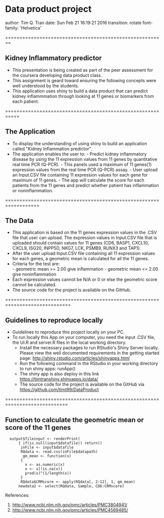 Data product project
========================================================
author: Tim Q. Tran
date: Sun Feb 21 16:19:21 2016
transition: rotate
font-family: 'Helvetica'

======================================================== 
## Kidney Inflammatory predictor

- This presentation is being created as part of the peer assessment for the coursera developing data product class. 
- This assignment is geard toward ensuring the following concepts were well understood by the students.
- This application uses shiny to build a data product that can predict kidney inflammmation through looking at 11 genes or biomarkers from each patient.


===========================================================

## The Application
- To display the understanding of using shiny to build an application called "Kidney Inflammation predictor".
- The application enables the user to:
       - Predict kidney inflammatory disease by using the 11 expression values from 11 genes by           quantitative real time PCR (Q-PCR).
       - This panels used a maximum of 11 genes(1) expression values from the real time PCR (Q-PCR) assay.
       - User upload an Input.CSV file containing 11 expression values for each gene for              maximum of 11 genes.
       - The app will calculate the score for each patients from the 11 genes and predict whether patient has inflammation or noninflammation.

==================================================================
## The Data
- This application is based on the 11 genes expression values in the .CSV file that user can upload. The expression values in Input.CSV file that is uploaded should contain values for 11 genes (CD6, BASP1, CXCL10, CXCL9, ISG20, INPP5D, NKG7, LCK, PSMB9, RUNX3 and TAP1).
- After the user upload Input.CSV file containing  all 11 expression values for each genes, a geometric mean is calculated for all the 11 genes.
- Criteria for the test are:  
       - geometric mean >= 2.00 give inflammation
       - geometric mean <= 2.00 give noninflammation
- Each expression values cannot be N/A or 0 or else the geometric score cannot be calculated.
- The source code for the project is available on the GitHub. 

=============================================================================

## Guidelines to reproduce locally

- Guidelines to reproduce this project locally on your PC.
- To run locally this App on your computer, you need the input .CSV file, the UI.R and server.R files in the local working directory. 
  - Install the necessary packages to run RStudio's Shiny Server locally. Please  view the well documented requirements in the getting started page:               http://shiny.rstudio.com/articles/shinyapps.html
  - Run the following command in the RStudio in your working directory to run shiny apps: runApp()
  - The shiny app is also deploy in this link https://timtranshiny.shinyapps.io/data/
  - The source code for the project is available on the GitHub via https://github.com/timt99/DataProduct
  


============================================================================

## Function to calculate the geometric mean or score of the 11 genes
      output$fileinput <- renderPrint( 
          { if(is.null(input$datafile)) return()
           inFile <- input$datafile
           RQdata <- read.csv(inFile$datapath)
            gm_mean <- function(x)
           {   
             x <- as.numeric(x)
             x <- x[!is.na(x)]
             prod(x)^(1/length(x))
           }
           RQdata$CRMscore <- apply(RQdata[, 2:12], 1, gm_mean)
          newdata2 <- select(RQdata, Sample, CD6:CRMscore)   
          
References:
1. http://www.ncbi.nlm.nih.gov/pmc/articles/PMC3804941/
2. http://www.ncbi.nlm.nih.gov/pmc/articles/PMC4569485/



